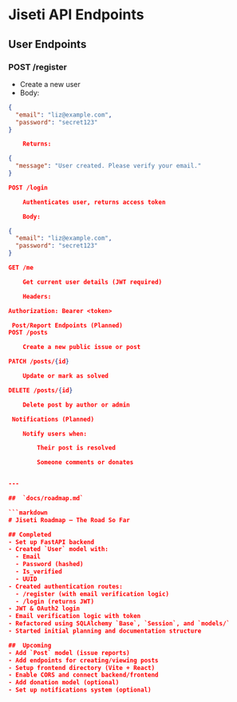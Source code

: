 #  Jiseti API Endpoints

##  User Endpoints

### POST /register
- Create a new user
- Body:
```json
{
  "email": "liz@example.com",
  "password": "secret123"
}

    Returns:

{
  "message": "User created. Please verify your email."
}

POST /login

    Authenticates user, returns access token

    Body:

{
  "email": "liz@example.com",
  "password": "secret123"
}

GET /me

    Get current user details (JWT required)

    Headers:

Authorization: Bearer <token>

 Post/Report Endpoints (Planned)
POST /posts

    Create a new public issue or post

PATCH /posts/{id}

    Update or mark as solved

DELETE /posts/{id}

    Delete post by author or admin

 Notifications (Planned)

    Notify users when:

        Their post is resolved

        Someone comments or donates


---

##  `docs/roadmap.md`

```markdown
# Jiseti Roadmap – The Road So Far

## Completed
- Set up FastAPI backend
- Created `User` model with:
  - Email
  - Password (hashed)
  - Is_verified
  - UUID
- Created authentication routes:
  - /register (with email verification logic)
  - /login (returns JWT)
- JWT & OAuth2 login
- Email verification logic with token
- Refactored using SQLAlchemy `Base`, `Session`, and `models/`
- Started initial planning and documentation structure

##  Upcoming
- Add `Post` model (issue reports)
- Add endpoints for creating/viewing posts
- Setup frontend directory (Vite + React)
- Enable CORS and connect backend/frontend
- Add donation model (optional)
- Set up notifications system (optional)
